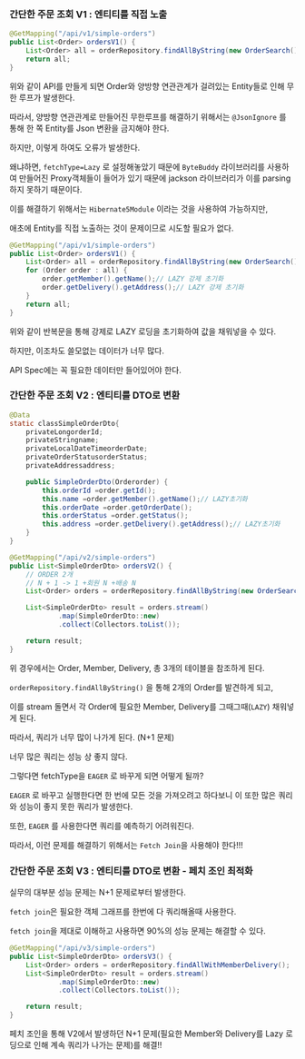 ### 간단한 주문 조회 V1 : 엔티티를 직접 노출

```java
@GetMapping("/api/v1/simple-orders")
public List<Order> ordersV1() {
    List<Order> all = orderRepository.findAllByString(new OrderSearch());
    return all;
}
```

위와 같이 API를 만들게 되면 Order와 양방향 연관관계가 걸려있는 Entity들로 인해 무한 루프가 발생한다.

따라서, 양방향 연관관계로 만들어진 무한루프를 해결하기 위해서는 `@JsonIgnore` 를 통해 한 쪽 Entity를 Json 변환을 금지해야 한다.

하지만, 이렇게 하여도 오류가 발생한다.

왜냐하면, `fetchType=Lazy` 로 설정해놓았기 때문에 `ByteBuddy` 라이브러리를 사용하여 만들어진 Proxy객체들이 들어가 있기 때문에 jackson 라이브러리가 이를 parsing하지 못하기 때문이다.

이를 해결하기 위해서는 `Hibernate5Module` 이라는 것을 사용하여 가능하지만,

애초에 Entity를 직접 노출하는 것이 문제이므로 시도할 필요가 없다.

```java
@GetMapping("/api/v1/simple-orders")
public List<Order> ordersV1() {
    List<Order> all = orderRepository.findAllByString(new OrderSearch());
    for (Order order : all) {
        order.getMember().getName();// LAZY 강제 초기화
        order.getDelivery().getAddress();// LAZY 강제 초기화
    }
    return all;
}
```

위와 같이 반복문을 통해 강제로 LAZY 로딩을 초기화하여 값을 채워넣을 수 있다.

하지만, 이조차도 쓸모없는 데이터가 너무 많다.

API Spec에는 꼭 필요한 데이터만 들어있어야 한다.

### 간단한 주문 조회 V2 : 엔티티를 DTO로 변환

```java
@Data
static classSimpleOrderDto{
    privateLongorderId;
    privateStringname;
    privateLocalDateTimeorderDate;
    privateOrderStatusorderStatus;
    privateAddressaddress;

    public SimpleOrderDto(Orderorder) {
        this.orderId =order.getId();
        this.name =order.getMember().getName();// LAZY초기화
        this.orderDate =order.getOrderDate();
        this.orderStatus =order.getStatus();
        this.address =order.getDelivery().getAddress();// LAZY초기화
    }
}
```

```java
@GetMapping("/api/v2/simple-orders")
public List<SimpleOrderDto> ordersV2() {
    // ORDER 2개
    // N + 1 -> 1 +회원 N +배송 N
    List<Order> orders = orderRepository.findAllByString(new OrderSearch());

    List<SimpleOrderDto> result = orders.stream()
            .map(SimpleOrderDto::new)
            .collect(Collectors.toList());

    return result;
}
```

위 경우에서는 Order, Member, Delivery, 총 3개의 테이블을 참조하게 된다.

`orderRepository.findAllByString()` 을 통해 2개의 Order를 발견하게 되고,

이를 stream 돌면서 각 Order에 필요한 Member, Delivery를 그때그때(`LAZY`) 채워넣게 된다.

따라서, 쿼리가 너무 많이 나가게 된다. (N+1 문제)

너무 많은 쿼리는 성능 상 좋지 않다.

그렇다면 fetchType을 `EAGER` 로 바꾸게 되면 어떻게 될까?

`EAGER` 로 바꾸고 실행한다면 한 번에 모든 것을 가져오려고 하다보니 이 또한 많은 쿼리와 성능이 좋지 못한 쿼리가 발생한다.

또한, `EAGER` 를 사용한다면 쿼리를 예측하기 어려워진다.

따라서, 이런 문제를 해결하기 위해서는 `Fetch Join`을 사용해야 한다!!!

### 간단한 주문 조회 V3 : 엔티티를 DTO로 변환 - 페치 조인 최적화

실무의 대부분 성능 문제는 N+1 문제로부터 발생한다.

`fetch join`은 필요한 객체 그래프를 한번에 다 쿼리해올때 사용한다.

`fetch join`을 제대로 이해하고 사용하면 90%의 성능 문제는 해결할 수 있다.

```java
@GetMapping("/api/v3/simple-orders")
public List<SimpleOrderDto> ordersV3() {
    List<Order> orders = orderRepository.findAllWithMemberDelivery();
    List<SimpleOrderDto> result = orders.stream()
            .map(SimpleOrderDto::new)
            .collect(Collectors.toList());

    return result;
}
```

페치 조인을 통해 V2에서 발생하던 N+1 문제(필요한 Member와 Delivery를 Lazy 로딩으로 인해 계속 쿼리가 나가는 문제)를 해결!!
